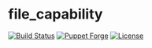 # file_capability

[![Build Status](https://travis-ci.org/smoeding/puppet-file_capability.svg?branch=master)](https://travis-ci.org/smoeding/puppet-file_capability)
[![Puppet Forge](http://img.shields.io/puppetforge/v/stm/file_capability.svg)](https://forge.puppetlabs.com/stm/file_capability)
[![License](https://img.shields.io/github/license/smoeding/puppet-file_capability.svg)](https://raw.githubusercontent.com/smoeding/puppet-file_capability/master/LICENSE)
